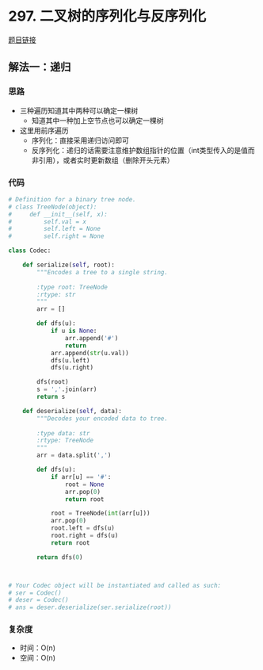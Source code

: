 # 297. 二叉树的序列化与反序列化

[题目链接](https://leetcode.cn/problems/serialize-and-deserialize-binary-tree/description/)

## 解法一：递归

### 思路

- 三种遍历知道其中两种可以确定一棵树
  - 知道其中一种加上空节点也可以确定一棵树
- 这里用前序遍历
  - 序列化：直接采用递归访问即可
  - 反序列化：递归的话需要注意维护数组指针的位置（int类型传入的是值而非引用），或者实时更新数组（删除开头元素）

### 代码

```py
# Definition for a binary tree node.
# class TreeNode(object):
#     def __init__(self, x):
#         self.val = x
#         self.left = None
#         self.right = None

class Codec:

    def serialize(self, root):
        """Encodes a tree to a single string.
        
        :type root: TreeNode
        :rtype: str
        """
        arr = []

        def dfs(u):
            if u is None:
                arr.append('#')
                return
            arr.append(str(u.val))
            dfs(u.left)
            dfs(u.right)

        dfs(root)
        s = ','.join(arr)
        return s

    def deserialize(self, data):
        """Decodes your encoded data to tree.
        
        :type data: str
        :rtype: TreeNode
        """
        arr = data.split(',')

        def dfs(u):
            if arr[u] == '#':
                root = None
                arr.pop(0)
                return root

            root = TreeNode(int(arr[u]))
            arr.pop(0)
            root.left = dfs(u)
            root.right = dfs(u)
            return root

        return dfs(0)



# Your Codec object will be instantiated and called as such:
# ser = Codec()
# deser = Codec()
# ans = deser.deserialize(ser.serialize(root))
```

### 复杂度

- 时间：O(n)
- 空间：O(n)

